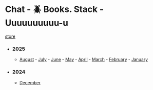 # Chat - 🪲 Books. Stack - Uuuuuuuuuu-u</h3>

[store](../)


- ### 2025
   - [August](2025/08) - [July](2025/07) - [June](2025/06) - [May](2025/05) - [April](2025/04) - [March](2025/03) - [February](2025/02) - [January](2025/01)

- ### 2024
   - [December](2024/12)
